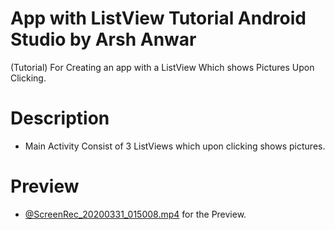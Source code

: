 # App with ListView Tutorial Android Studio by Arsh Anwar
 (Tutorial) For Creating an app with a ListView Which shows Pictures Upon Clicking.
 # Description
 - Main Activity Consist of 3 ListViews which upon clicking shows pictures.
 # Preview
 - [@ScreenRec_20200331_015008.mp4](https://github.com/arshanwar/ListView-App-Tutorial-using-Android-Studio/blob/master/ScreenRec_20200331_015008.mp4) for the Preview.
